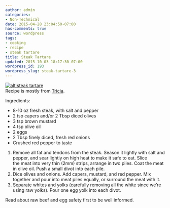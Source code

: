 ```yaml
---
author: admin
categories:
- Non-Technical
date: 2015-04-28 23:04:50-07:00
has-comments: true
source: wordpress
tags:
- cooking
- recipe
- steak tartare
title: Steak Tartare
updated: 2015-10-03 18:17:30-07:00
wordpress_id: 193
wordpress_slug: steak-tartare-3
---
```

[![alt:steak tartare](/wp-content/uploads/2015/04/steak-tartare.jpg)](/wp-content/uploads/2015/04/steak-tartare.jpg)  
Recipe is mostly from [Tricia](http://triciaroxanne.wordpress.com).

Ingredients:

-   8-10 oz fresh steak, with salt and pepper
-   2 tsp capers and/or 2 Tbsp diced olives
-   3 tsp brown mustard
-   4 tsp olive oil
-   2 eggs
-   2 Tbsp finely diced, fresh red onions
-   Crushed red pepper to taste

1.  Remove all fat and tendons from the steak. Season it lightly with salt and pepper, and sear lightly on high heat to make it safe to eat. Slice the meat into very thin (2mm) strips, arrange in two piles. Coat the meat in olive oil. Push a small divot into each pile.
2.  Dice olives and onions. Add capers, mustard, and red pepper. Mix together and pour into meat piles equally, or surround the meat with it.
3.  Separate whites and yolks (carefully removing all the white since we’re using raw yolks). Pour one egg yolk into each divot.

Read about raw beef and egg safety first to be well informed.

